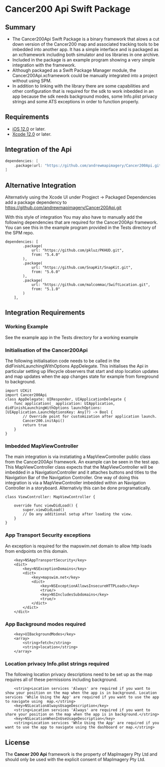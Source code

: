 # Cancer200 Api Swift Package

## Summary
* The Cancer200Api Swift Package is a binary framework that alows a cut down version of the Cancer200 map and associated tracking tools to be imbedded into another app. It has a simple interface and is packaged as an xcframework including both simulator and ios libraries in one archive.
* Included in the package is an example program showing a very simple integration with the framework.
* Although packaged as a Swift Package Manager module, the Cancer200Api.xcframework could be manually integrated into a project without using SPM.
* In addition to linking with the library there are some capabilities and other configuration that is required for the sdk to work inbedded in an app because the sdk needs background modes, some Info.plist privacy strings and some ATS exceptions in order to function properly.


## Requirements
* [iOS 12.0](https://wikipedia.org/wiki/IOS_12) or later.
* [Xcode 12.0](https://developer.apple.com/xcode) or later.

## Integration of the Api
```swift
dependencies: [
    .package(url: "https://github.com/andrewmapimagery/Cancer200Api.git", .upToNextMinor(from: "2022.0.0"))
]
```

## Alternative Integration
Alternativly using the Xcode UI under Progject -> Packaged Dependencies add a package dependency to https://github.com/andrewmapimagery/Cancer200Api.git

With this style of integration You may also have to manually add the following dependencies that are required for the Cancer200Api framework.  You can see this in the example program provided in the Tests directory of the SPM repo.

```
dependencies: [
        .package(
            url: "https://github.com/pkluz/PKHUD.git",
            from: "5.4.0"
        ),
        .package(
            url: "https://github.com/SnapKit/SnapKit.git",
            from: "5.6.0"
        ),
        .package(
            url: "https://github.com/malcommac/SwiftLocation.git",
            from: "5.1.0"
        )
    ],
```

## Integration Requirements

### Working Example
See the example app in the Tests directory for a working example


### Initialisation of the Cancer200Api
The following initialisation code needs to be called in the didFinishLaunchingWithOptions AppDelegate. This initialises the Api in particular setting up lifecycle observers that start and stop location updates and map updates when the app changes state for example from foreground to background.


```
import UIKit
import Cancer200Api
class AppDelegate: UIResponder, UIApplicationDelegate {
    func application(_ application: UIApplication, didFinishLaunchingWithOptions launchOptions: [UIApplication.LaunchOptionsKey: Any]?) -> Bool {
        // Override point for customization after application launch.
        Cancer200.initApi()
        return true
    }
}
```

### Imbedded MapViewController
The main integration is via instatiating a MapViewController public class from the Cancer200Api framework.  An example can be seen in the test app. This MapViewController class expects that the MapViewController will be imbedded in a NavigationController and it attaches buttons and titles to the Navigation Bar of the Navigation Controller. One way of doing this integration is via a MapViewController imbedded within an Navigation Controller in a storyboard.  Alternativly this can be done programatically. 

```
class ViewController: MapViewController {

    override func viewDidLoad() {
        super.viewDidLoad()
        // Do any additional setup after loading the view.
    }
}
```

### App Transport Security exceptions
An exception is required for the mapswim.net domain to allow http loads from endpoints on this domain.

```
	<key>NSAppTransportSecurity</key>
	<dict>
		<key>NSExceptionDomains</key>
		<dict>
			<key>mapswim.net</key>
			<dict>
				<key>NSExceptionAllowsInsecureHTTPLoads</key>
				<true/>
				<key>NSIncludesSubdomains</key>
				<true/>
			</dict>
		</dict>
	</dict>
```


### App Background modes required

```
	<key>UIBackgroundModes</key>
	<array>
		<string>fetch</string>
		<string>location</string>
	</array>
```


### Location privacy Info.plist strings required
The following location privacy descriptions need to be set up as the map requires all of these permissions including background.

```
	<string>Location services 'Always' are required if you want to show your position on the map when the app is in background. Location services 'While Using the App' are required if you want to use the app to navigate using  map.</string>
	<key>NSLocationAlwaysUsageDescription</key>
	<string>Location services 'Always' are required if you want to share your position on the map when the app is in background.</string>
	<key>NSLocationWhenInUseUsageDescription</key>
	<string>Location services 'Whle Using the App' are required if you want to use the app to navigate using the dashboard or map.</string>
```


## License
The **Cancer 200 Api** framework is the property of MapImagery Pty Ltd and should only be used with the explicit consent of MapImagery Pty Ltd.
